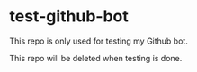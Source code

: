 # test-github-bot

This repo is only used for testing my Github bot.

This repo will be deleted when testing is done.
